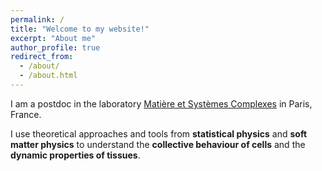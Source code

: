 ```yaml
---
permalink: /
title: "Welcome to my website!"
excerpt: "About me"
author_profile: true
redirect_from:
  - /about/
  - /about.html
---
```


I am a postdoc in the laboratory [Matière et Systèmes Complexes](http://www.msc.univ-paris-diderot.fr/) in Paris, France.

I use theoretical approaches and tools from **statistical physics** and **soft matter physics** to understand the **collective behaviour of cells** and the **dynamic properties of tissues**.
